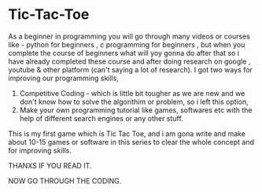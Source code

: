 # Tic-Tac-Toe
As a beginner in programming you will go  through many videos or courses like - python for beginners , c programming for beginners ,
but when you complete the course of beginners  what will yoy gonna do after that so i have already completed these course and after doing research on google , youtube & other platform (can't saying a lot of research).
I got two ways for improving our programming skills,
1. Competitive Coding - which is little bit tougher as we are new and we don't know how to solve the algorithim or problem, so i left this option,
2. Make your own programming tutorial like games, softwares etc with the help of different search engines or any other stuff.

This is my first game which is Tic Tac Toe, and i am gona write and make about 10-15 games or software in this series to clear the whole concept and for improving skills.

THANXS IF YOU READ IT.

NOW GO THROUGH THE CODING.
